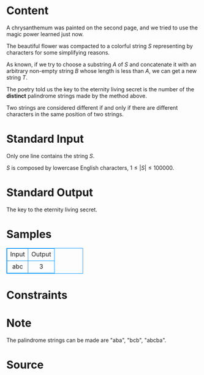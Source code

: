 
# Content

A chrysanthemum was painted on the second page, and we tried to use the magic power learned just now.

The beautiful flower was compacted to a colorful string $S$ representing by characters for some simplifying reasons.

As known, if we try to choose a substring $A$ of $S$ and concatenate it with an arbitrary non-empty string $B$ whose length is less than $A$, we can get a new string $T$.

The poetry told us the key to the eternity living secret is the number of the **distinct** palindrome strings made by the method above.

Two strings are considered different if and only if there are different characters in the same position of two strings.

# Standard Input

Only one line contains the string $S$.

$S$ is composed by lowercase English characters, $1 \leq |S| \leq 100000$.

# Standard Output

The key to the eternity living secret.

# Samples

<style>
        table,table tr th, table tr td { border:1px solid #0094ff; }
        table { width: 200px; min-height: 25px; line-height: 25px; text-align: center; border-collapse: collapse;}   
    </style>
<table>
	<tr>
		<td>Input</td>
		<td>Output</td>
	</tr>
<tr><td>abc</td><td>3</td></tr></table>


# Constraints



# Note

The palindrome strings can be made are "aba", "bcb", "abcba".

# Source


